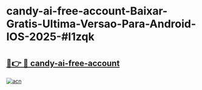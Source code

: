 # candy-ai-free-account-Baixar-Gratis-Ultima-Versao-Para-Android-IOS-2025-#l1zqk

# <h2><a href="https://ainizakaria.my?title=candy-ai-free-account&ref=22M">🔗👉 🔴 candy-ai-free-account</a></h2>

[![acn](https://github.com/user-attachments/assets/0f9c940e-d8b0-45ae-aac7-cd30a18b3e1c)](https://ainizakaria.my?title=candy-ai-free-account&ref=22M)

